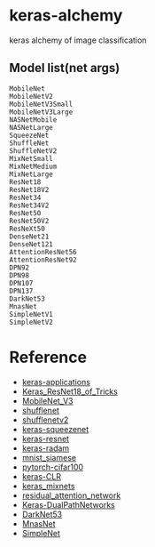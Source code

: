 # keras-alchemy
keras alchemy of image classification

## Model list(net args)
```
MobileNet
MobileNetV2
MobileNetV3Small
MobileNetV3Large
NASNetMobile
NASNetLarge
SqueezeNet
ShuffleNet
ShuffleNetV2
MixNetSmall
MixNetMedium
MixNetLarge
ResNet18
ResNet18V2
ResNet34
ResNet34V2
ResNet50
ResNet50V2
ResNeXt50
DenseNet21
DenseNet121
AttentionResNet56
AttentionResNet92
DPN92
DPN98
DPN107
DPN137
DarkNet53
MnasNet
SimpleNetV1
SimpleNetV2
```

# Reference
* [keras-applications](https://github.com/keras-team/keras-applications)
* [Keras_ResNet18_of_Tricks](https://github.com/Tony607/Keras_Bag_of_Tricks)
* [MobileNet_V3](https://github.com/godofpdog/MobileNetV3_keras/)
* [shufflenet](https://github.com/scheckmedia/keras-shufflenet/)
* [shufflenetv2](https://github.com/opconty/keras-shufflenetV2/)
* [keras-squeezenet](https://github.com/rcmalli/keras-squeezenet/)
* [keras-resnet](https://github.com/broadinstitute/keras-resnet)
* [keras-radam](https://github.com/CyberZHG/keras-radam)
* [mnist_siamese](https://github.com/keras-team/keras/blob/master/examples/mnist_siamese.py)
* [pytorch-cifar100](https://github.com/weiaicunzai/pytorch-cifar100)
* [keras-CLR](https://github.com/bckenstler/CLR)
* [keras_mixnets](https://github.com/titu1994/keras_mixnets)
* [residual_attention_network](https://github.com/qubvel/residual_attention_network)
* [Keras-DualPathNetworks](https://github.com/titu1994/Keras-DualPathNetworks)
* [DarkNet53](https://github.com/xiaochus/YOLOv3)
* [MnasNet](https://github.com/Shathe/MNasNet-Keras-Tensorflow)
* [SimpleNet](https://github.com/Coderx7/SimpleNet)
